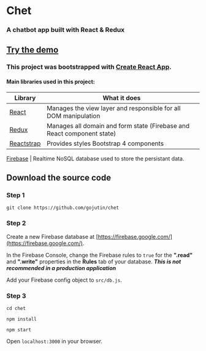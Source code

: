 # Chet

### A chatbot app built with React & Redux

## [Try the demo](http://chet.surge.sh)

### This project was bootstrapped with [Create React App](https://github.com/facebookincubator/create-react-app).

#### Main libraries used in this project:

 Library | What it does
------------ | -------------
[React](https://facebook.github.io/react/) | Manages the view layer and responsible for all DOM manipulation
[Redux](http://redux.js.org/) | Manages all domain and form state (Firebase and React component state)
[Reactstrap](https://reactstrap.github.io/)  | Provides styles Bootstrap 4 components

[Firebase](https://firebase.google.com/) | Realtime NoSQL database used to store the persistant data.

<h2 name="getting-started">Download the source code</h2>

### **Step 1**

`git clone https://github.com/gojutin/chet `

### **Step 2**

Create a new Firebase database at [https://firebase.google.com/](https://firebase.google.com/).

In the Firebase Console, change the Firebase rules to `true` for the **".read"** and **".write"** properties in the **Rules** tab of your database. ***This is not recommended in a production application***

Add your Firebase config object to `src/db.js`.

### **Step 3**

`cd chet `

`npm install`

`npm start`

Open `localhost:3000` in your browser.

